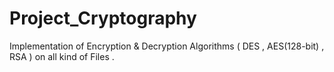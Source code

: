 # Project_Cryptography
Implementation of Encryption &amp; Decryption Algorithms ( DES , AES(128-bit) , RSA ) on all kind of Files .
